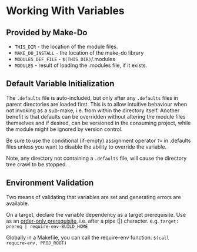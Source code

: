 # Working With Variables

## Provided by Make-Do

* `THIS_DIR` - the location of the module files.
* `MAKE_DO_INSTALL` - the location of the make-do library
* `MODULES_DEF_FILE` - `$(THIS_DIR)`/.modules
* `MODULES` - result of loading the .modules file, if it exists.

## Default Variable Initialization

The `.defaults` file is auto-included, but only after any `.defaults` files in parent directories are loaded first. This is to allow intuitive behaviour when not invoking as a sub-make, i.e. from within the directory itself. Another benefit is that defaults can be overridden without altering the module files themselves and if desired, can be versioned in the consuming project, while the module might be ignored by version control.

Be sure to use the conditional (if-empty) assignment operator ` ?= ` in .defaults files unless you want to disable the ability to override the variable.

Note, any directory not containing a `.defaults` file, will cause the directory tree crawl to be stopped.

## Environment Validation

Two means of validating that variables are set and generating errors are available.

On a target, declare the variable dependency as a target prerequisite.
Use as an [order-only prerequisite](make-guide.md#prerequisites), i.e. after a pipe (|) character.
e.g. `target: prereq | require-env-BUILD_HOME`

Globally in a Makefile, you can call the require-env function:
`$(call require-env, PROJ_ROOT)`
